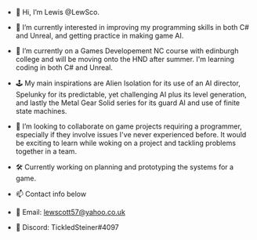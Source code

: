 - 👋 Hi, I’m Lewis @LewSco.
- 👀 I’m currently interested in improving my programming skills in both C# and Unreal, and getting practice in making game AI.
- 🌱 I’m currently on a Games Developement NC course with edinburgh college and will be moving onto the HND after summer. I'm learning coding in both C# and Unreal. 
- 🕹️ My main inspirations are Alien Isolation for its use of an AI director, Spelunky for its predictable, yet challenging AI plus its level generation, and lastly the Metal Gear Solid series for its guard AI and use of finite state machines.  
- 💞️ I’m looking to collaborate on game projects requiring a programmer, especially if they involve issues I've never experienced before. It would be exciting to learn while woking on a project and tackling problems together in a team. 

- 🛠️ Currently working on planning and prototyping the systems for a game.

- 📫 Contact info below 
- 📧 Email: lewscott57@yahoo.co.uk
- 📱 Discord: TickledSteiner#4097

<!---
LewSco/LewSco is a ✨ special ✨ repository because its `README.md` (this file) appears on your GitHub profile.
You can click the Preview link to take a look at your changes.
--->
